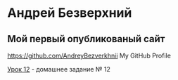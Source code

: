 # Андрей Безверхний
## Мой первый опубликованый сайт
https://github.com/AndreyBezverkhnii My GitHub Profile

[Урок 12](https://andreybezverkhnii.github.io/src/ "Домашка") - домашнее задание № 12
